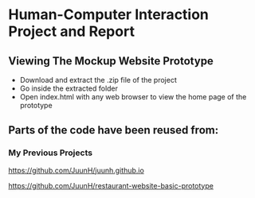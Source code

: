 # Human-Computer Interaction Project and Report
## Viewing The Mockup Website Prototype
- Download and extract the .zip file of the project
- Go inside the extracted folder
- Open index.html with any web browser to view the home page of the prototype
## Parts of the code have been reused from:
### My Previous Projects
https://github.com/JuunH/juunh.github.io

https://github.com/JuunH/restaurant-website-basic-prototype
